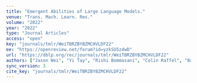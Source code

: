 ```yaml
---
title: "Emergent Abilities of Large Language Models."
venue: "Trans. Mach. Learn. Res."
volume: "2022"
year: "2022"
type: "Journal Articles"
access: "open"
key: "journals/tmlr/WeiTBRZBYBZMCHVLDF22"
ee: "https://openreview.net/forum?id=yzkSU5zdwD"
url: "https://dblp.org/rec/journals/tmlr/WeiTBRZBYBZMCHVLDF22"
authors: ["Jason Wei", "Yi Tay", "Rishi Bommasani", "Colin Raffel", "Barret Zoph", "Sebastian Borgeaud", "Dani Yogatama", "Maarten Bosma", "Denny Zhou", "Donald Metzler", "Ed H. Chi", "Tatsunori Hashimoto", "Oriol Vinyals", "Percy Liang", "Jeff Dean", "William Fedus"]
sync_version: 3
cite_key: "journals/tmlr/WeiTBRZBYBZMCHVLDF22"
---
```

